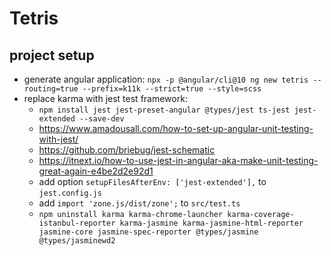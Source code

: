 # Tetris

## project setup

- generate angular application: `npx -p @angular/cli@10 ng new tetris --routing=true --prefix=k11k --strict=true --style=scss`
- replace karma with jest test framework:
  - `npm install jest jest-preset-angular @types/jest ts-jest jest-extended --save-dev`
  - https://www.amadousall.com/how-to-set-up-angular-unit-testing-with-jest/
  - https://github.com/briebug/jest-schematic
  - https://itnext.io/how-to-use-jest-in-angular-aka-make-unit-testing-great-again-e4be2d2e92d1
  - add option `setupFilesAfterEnv: ['jest-extended'],` to `jest.config.js`
  - add `import 'zone.js/dist/zone';` to `src/test.ts`
  - `npm uninstall karma karma-chrome-launcher karma-coverage-istanbul-reporter karma-jasmine karma-jasmine-html-reporter jasmine-core jasmine-spec-reporter @types/jasmine @types/jasminewd2`
